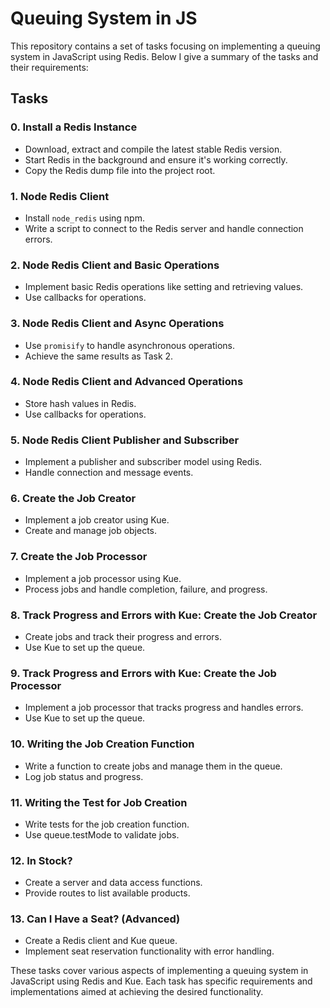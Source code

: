 # Queuing System in JS

This repository contains a set of tasks focusing on implementing a queuing system in JavaScript using Redis. Below I give a summary of the tasks and their requirements:

## Tasks

### 0. Install a Redis Instance
- Download, extract and compile the latest stable Redis version.
- Start Redis in the background and ensure it's working correctly.
- Copy the Redis dump file into the project root.

### 1. Node Redis Client
- Install `node_redis` using npm.
- Write a script to connect to the Redis server and handle connection errors.

### 2. Node Redis Client and Basic Operations
- Implement basic Redis operations like setting and retrieving values.
- Use callbacks for operations.

### 3. Node Redis Client and Async Operations
- Use `promisify` to handle asynchronous operations.
- Achieve the same results as Task 2.

### 4. Node Redis Client and Advanced Operations
- Store hash values in Redis.
- Use callbacks for operations.

### 5. Node Redis Client Publisher and Subscriber
- Implement a publisher and subscriber model using Redis.
- Handle connection and message events.

### 6. Create the Job Creator
- Implement a job creator using Kue.
- Create and manage job objects.

### 7. Create the Job Processor
- Implement a job processor using Kue.
- Process jobs and handle completion, failure, and progress.

### 8. Track Progress and Errors with Kue: Create the Job Creator
- Create jobs and track their progress and errors.
- Use Kue to set up the queue.

### 9. Track Progress and Errors with Kue: Create the Job Processor
- Implement a job processor that tracks progress and handles errors.
- Use Kue to set up the queue.

### 10. Writing the Job Creation Function
- Write a function to create jobs and manage them in the queue.
- Log job status and progress.

### 11. Writing the Test for Job Creation
- Write tests for the job creation function.
- Use queue.testMode to validate jobs.

### 12. In Stock?
- Create a server and data access functions.
- Provide routes to list available products.

### 13. Can I Have a Seat? (Advanced)
- Create a Redis client and Kue queue.
- Implement seat reservation functionality with error handling.

These tasks cover various aspects of implementing a queuing system in JavaScript using Redis and Kue. Each task has specific requirements and implementations aimed at achieving the desired functionality.